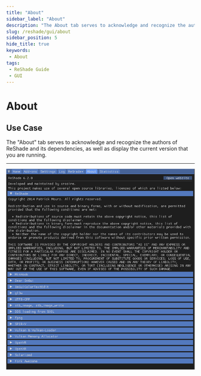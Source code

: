 ```yaml
---
title: "About"
sidebar_label: "About"
description: "The About tab serves to acknowledge and recognize the authors or ReShade and it's dependancies, as well as show the current version that you are running."
slug: /reshade/gui/about
sidebar_position: 5
hide_title: true
keywords:
 - About
tags:
 - ReShade Guide
 - GUI
---
```


# About

## Use Case
The "About" tab serves to acknowledge and recognize the authors of ReShade and its dependencies, as well as display the current version that you are running.

---

![ReShadeAboutTabScreenshot](./images/rsui_about_tab.webp)